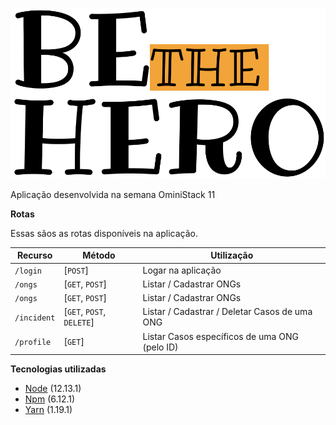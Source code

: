 ![be-the-hero](/frontend/public/be-the-hero-large.png?v=4&s=200)

Aplicação desenvolvida na semana OminiStack 11

**Rotas**

Essas sãos as rotas disponíveis na aplicação.

| Recurso     | Método                    | Utilização                                    |
| ----------- | ------------------------- | --------------------------------------------- |
| `/login`    | [`POST`]                  | Logar na aplicação                            |
| `/ongs`     | [`GET`, `POST`]           | Listar / Cadastrar ONGs                       |
| `/ongs`     | [`GET`, `POST`]           | Listar / Cadastrar ONGs                       |
| `/incident` | [`GET`, `POST`, `DELETE`] | Listar / Cadastrar / Deletar Casos de uma ONG |
| `/profile`  | [`GET`]                   | Listar Casos específicos de uma ONG (pelo ID) |

**Tecnologias utilizadas**

- [Node](https://github.com/albino29/rocketseat-bootcamp/tree/6107a3f0dbd36b410658cdb2946725a0285d481c/node.org) \(12.13.1\)
- [Npm](https://github.com/albino29/rocketseat-bootcamp/tree/6107a3f0dbd36b410658cdb2946725a0285d481c/node.org) \(6.12.1\)
- [Yarn](https://github.com/albino29/rocketseat-bootcamp/tree/6107a3f0dbd36b410658cdb2946725a0285d481c/node.org) \(1.19.1\)
